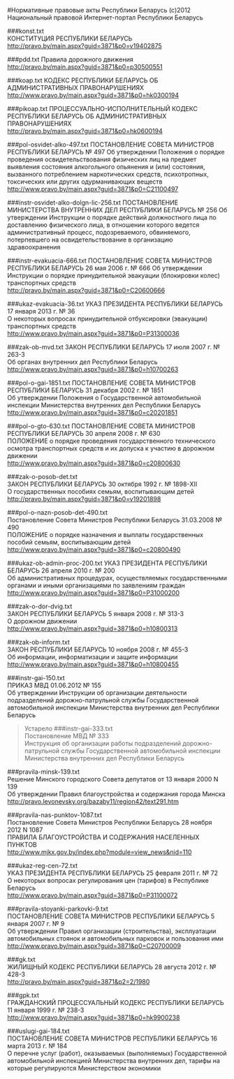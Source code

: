 #Нормативные правовые акты Республики Беларусь
(с)2012 Национальный правовой Интернет-портал Республики Беларусь


###konst.txt  
КОНСТИТУЦИЯ РЕСПУБЛИКИ БЕЛАРУСЬ  
<http://pravo.by/main.aspx?guid=3871&p0=v19402875>

###pdd.txt
Правила дорожного движения  
<http://pravo.by/main.aspx?guid=3871&p0=p30500551>  

###koap.txt
КОДЕКС РЕСПУБЛИКИ БЕЛАРУСЬ ОБ АДМИНИСТРАТИВНЫХ ПРАВОНАРУШЕНИЯХ  
<http://www.pravo.by/main.aspx?guid=3871&p0=hk0300194>  

###pikoap.txt
ПРОЦЕССУАЛЬНО-ИСПОЛНИТЕЛЬНЫЙ КОДЕКС РЕСПУБЛИКИ БЕЛАРУСЬ ОБ АДМИНИСТРАТИВНЫХ ПРАВОНАРУШЕНИЯХ  
<http://pravo.by/main.aspx?guid=3871&p0=hk0600194>

###pol-osvidet-alko-497.txt
ПОСТАНОВЛЕНИЕ СОВЕТА МИНИСТРОВ РЕСПУБЛИКИ БЕЛАРУСЬ № 497
Об утверждении Положения о порядке проведения освидетельствования физических лиц на предмет выявления состояния алкогольного опьянения и (или) состояния, вызванного потреблением наркотических средств, психотропных, токсических или других одурманивающих веществ  
<http://www.pravo.by/main.aspx?guid=3871&p0=C21100497>

###instr-osvidet-alko-dolgn-lic-256.txt
ПОСТАНОВЛЕНИЕ МИНИСТЕРСТВА ВНУТРЕННИХ ДЕЛ РЕСПУБЛИКИ БЕЛАРУСЬ № 256
Об утверждении Инструкции о порядке действий должностного лица по доставлению физического лица, в отношении которого ведется административный процесс, подозреваемого, обвиняемого, потерпевшего на освидетельствование в организацию здравоохранения

###instr-evakuacia-666.txt
ПОСТАНОВЛЕНИЕ СОВЕТА МИНИСТРОВ РЕСПУБЛИКИ БЕЛАРУСЬ 26 мая 2006 г. № 666
Об утверждении Инструкции о порядке принудительной эвакуации (блокировки колес) транспортных средств  
<http://pravo.by/main.aspx?guid=3871&p0=C20600666>

###ukaz-evakuacia-36.txt
УКАЗ ПРЕЗИДЕНТА РЕСПУБЛИКИ БЕЛАРУСЬ 17 января 2013 г. № 36  
О некоторых вопросах принудительной отбуксировки (эвакуации) транспортных средств  
<http://www.pravo.by/main.aspx?guid=3871&p0=P31300036>

###zak-ob-mvd.txt
ЗАКОН РЕСПУБЛИКИ БЕЛАРУСЬ 17 июля 2007 г. № 263-З  
Об органах внутренних дел Республики Беларусь  
<http://www.pravo.by/main.aspx?guid=3871&p0=h10700263>

###pol-o-gai-1851.txt
ПОСТАНОВЛЕНИЕ СОВЕТА МИНИСТРОВ РЕСПУБЛИКИ БЕЛАРУСЬ 31 декабря 2002 г. № 1851  
Об утверждении Положения о Государственной автомобильной инспекции Министерства внутренних дел Республики Беларусь  
<http://www.pravo.by/main.aspx?guid=3871&p0=c20201851>

###pol-o-gto-630.txt
ПОСТАНОВЛЕНИЕ СОВЕТА МИНИСТРОВ РЕСПУБЛИКИ БЕЛАРУСЬ 30 апреля 2008 г. № 630  
ПОЛОЖЕНИЕ о порядке проведения государственного технического осмотра транспортных средств и их допуска к участию в дорожном движении  
<http://www.pravo.by/main.aspx?guid=3871&p0=c20800630>  

###zak-o-posob-det.txt  
ЗАКОН РЕСПУБЛИКИ БЕЛАРУСЬ 30 октября 1992 г. № 1898-XІІ  
О государственных пособиях семьям, воспитывающим детей  
<http://pravo.by/main.aspx?guid=3871&p0=v19201898>

###pol-o-nazn-posob-det-490.txt  
Постановление Совета Министров Республики Беларусь 31.03.2008 № 490  
ПОЛОЖЕНИЕ о порядке назначения и выплаты государственных пособий семьям, воспитывающим детей  
<http://www.pravo.by/main.aspx?guid=3871&p0=c20800490>

###ukaz-ob-admin-proc-200.txt
УКАЗ ПРЕЗИДЕНТА РЕСПУБЛИКИ БЕЛАРУСЬ 26 апреля 2010 г. № 200  
Об административных процедурах, осуществляемых государственными органами и иными организациями по заявлениям граждан  
<http://www.pravo.by/main.aspx?guid=3871&p0=P31000200>  

###zak-o-dor-dvig.txt  
ЗАКОН РЕСПУБЛИКИ БЕЛАРУСЬ 5 января 2008 г. № 313-З  
О дорожном движении  
<http://www.pravo.by/main.aspx?guid=3871&p0=h10800313>  

###zak-ob-inform.txt  
ЗАКОН РЕСПУБЛИКИ БЕЛАРУСЬ 10 ноября 2008 г. № 455-З  
Об информации, информатизации и защите информации  
<http://www.pravo.by/main.aspx?guid=3871&p0=h10800455>

###instr-gai-150.txt  
ПРИКАЗ МВД 01.06.2012 № 155  
Об утверждении Инструкции об организации деятельности подразделений дорожно-патрульной службы Государственной автомобильной инспекции Министерства внутренних дел Республики Беларусь

>Устарело
###instr-gai-333.txt  
>Постановление МВД № 333  
Инструкция об организации работы подразделений дорожно-патрульной службы Государственной автомобильной инспекции Министерства внутренних дел Республики Беларусь  

###pravila-minsk-139.txt  
Решение Минского городского Совета депутатов от 13 января 2000 N 139  
Об утверждении Правил благоустройства и содержания города Минска  
<http://pravo.levonevsky.org/bazaby11/region42/text291.htm>

###pravila-nas-punktov-1087.txt  
Постановление Совета Министров Республики Беларусь 28 ноября 2012 N 1087  
ПРАВИЛА БЛАГОУСТРОЙСТВА И СОДЕРЖАНИЯ НАСЕЛЕННЫХ ПУНКТОВ  
<http://www.mjkx.gov.by/index.php?module=view_news&nid=110>

###ukaz-reg-cen-72.txt  
УКАЗ ПРЕЗИДЕНТА РЕСПУБЛИКИ БЕЛАРУСЬ 25 февраля 2011 г. № 72  
О некоторых вопросах регулирования цен (тарифов) в Республике Беларусь  
<http://www.pravo.by/main.aspx?guid=3871&p0=P31100072>

###pravila-stoyanki-parkovki-9.txt  
ПОСТАНОВЛЕНИЕ СОВЕТА МИНИСТРОВ РЕСПУБЛИКИ БЕЛАРУСЬ 5 января 2007 г. № 9  
Об утверждении Правил организации (строительства), эксплуатации автомобильных стоянок и автомобильных парковок и пользования ими  
<http://www.pravo.by/main.aspx?guid=3871&p0=C20700009>

###gk.txt  
ЖИЛИЩНЫЙ КОДЕКС РЕСПУБЛИКИ БЕЛАРУСЬ 28 августа 2012 г. № 428-З  
<http://pravo.by/main.aspx?guid=3871&p2=2/1980>

###gpk.txt  
ГРАЖДАНСКИЙ ПРОЦЕССУАЛЬНЫЙ КОДЕКС РЕСПУБЛИКИ БЕЛАРУСЬ 11 января 1999 г. № 238-З    
<http://www.pravo.by/main.aspx?guid=3871&p0=hk9900238>

###uslugi-gai-184.txt  
ПОСТАНОВЛЕНИЕ СОВЕТА МИНИСТРОВ РЕСПУБЛИКИ БЕЛАРУСЬ 16 марта 2013 г. № 184  
О перечне услуг (работ), оказываемых (выполняемых) Государственной автомобильной инспекцией Министерства внутренних дел, тарифы на которые регулируются Министерством экономики

